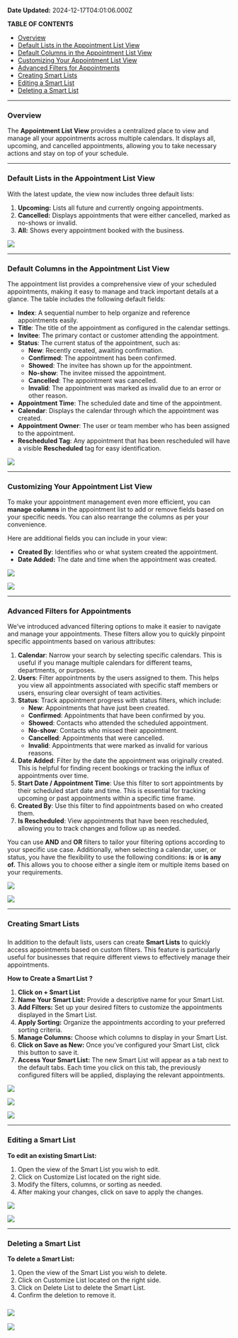 **Date Updated:** 2024-12-17T04:01:06.000Z
  
  
**TABLE OF CONTENTS**

* [Overview](#Overview)
* [Default Lists in the Appointment List View](#Default-Lists-in-the-Appointment-List-View)
* [Default Columns in the Appointment List View](#Default-Columns-in-the-Appointment-List-View)
* [Customizing Your Appointment List View](#Customizing-Your-Appointment-List-View)
* [Advanced Filters for Appointments](#Advanced-Filters-for-Appointments)
* [Creating Smart Lists](#Creating-Smart-Lists)
* [Editing a Smart List](#Editing-a-Smart-List)
* [Deleting a Smart List](#Deleting-a-Smart-List)

---

### **Overview**

  
The **Appointment List View** provides a centralized place to view and manage all your appointments across multiple calendars. It displays all, upcoming, and cancelled appointments, allowing you to take necessary actions and stay on top of your schedule.

---

### **Default Lists in the Appointment List View**

  
With the latest update, the view now includes three default lists:

1. **Upcoming:** Lists all future and currently ongoing appointments.
2. **Cancelled:** Displays appointments that were either cancelled, marked as no-shows or invalid.
3. **All:** Shows every appointment booked with the business.

  
![](https://s3.amazonaws.com/cdn.freshdesk.com/data/helpdesk/attachments/production/155035009402/original/sCNwoNgKSGejEhaBDaRxggMQMuIAGzisTw.png?1729330231)

---

### **Default Columns in the Appointment List View**

The appointment list provides a comprehensive view of your scheduled appointments, making it easy to manage and track important details at a glance. The table includes the following default fields:

  
* **Index**: A sequential number to help organize and reference appointments easily.
* **Title**: The title of the appointment as configured in the calendar settings.
* **Invitee**: The primary contact or customer attending the appointment.
* **Status**: The current status of the appointment, such as:  
   * **New**: Recently created, awaiting confirmation.  
   * **Confirmed**: The appointment has been confirmed.  
   * **Showed**: The invitee has shown up for the appointment.  
   * **No-show**: The invitee missed the appointment.  
   * **Cancelled**: The appointment was cancelled.  
   * **Invalid**: The appointment was marked as invalid due to an error or other reason.
* **Appointment Time**: The scheduled date and time of the appointment.
* **Calendar**: Displays the calendar through which the appointment was created.
* **Appointment Owner**: The user or team member who has been assigned to the appointment.
* **Rescheduled Tag**: Any appointment that has been rescheduled will have a visible **Rescheduled** tag for easy identification.

  
![](https://s3.amazonaws.com/cdn.freshdesk.com/data/helpdesk/attachments/production/155035009429/original/1Mj6UdOCJDI_Fg609AEqAkCdJfMo-ZEPEw.png?1729330278)

  
---

### **Customizing Your Appointment List View**

To make your appointment management even more efficient, you can **manage columns** in the appointment list to add or remove fields based on your specific needs. You can also rearrange the columns as per your convenience.

  
Here are additional fields you can include in your view:

* **Created By**: Identifies who or what system created the appointment.
* **Date Added:** The date and time when the appointment was created.

  
![](https://s3.amazonaws.com/cdn.freshdesk.com/data/helpdesk/attachments/production/155035009479/original/7i6Tvp6qnuDzQMp7bLHqoJzyodmqJ_ebYA.png?1729330356)

  
![](https://s3.amazonaws.com/cdn.freshdesk.com/data/helpdesk/attachments/production/155035009548/original/pOt4EKZzTL20PABK1JhQ0btB65o2ji8N6w.png?1729330535)

  
---

### **Advanced Filters for Appointments**

  
We’ve introduced advanced filtering options to make it easier to navigate and manage your appointments. These filters allow you to quickly pinpoint specific appointments based on various attributes:

1. **Calendar**: Narrow your search by selecting specific calendars. This is useful if you manage multiple calendars for different teams, departments, or purposes.
2. **Users**: Filter appointments by the users assigned to them. This helps you view all appointments associated with specific staff members or users, ensuring clear oversight of team activities.
3. **Status**: Track appointment progress with status filters, which include:  
   * **New**: Appointments that have just been created.  
   * **Confirmed**: Appointments that have been confirmed by you.  
   * **Showed**: Contacts who attended the scheduled appointment.  
   * **No-show**: Contacts who missed their appointment.  
   * **Cancelled**: Appointments that were cancelled.  
   * **Invalid**: Appointments that were marked as invalid for various reasons.
4. **Date Added**: Filter by the date the appointment was originally created. This is helpful for finding recent bookings or tracking the influx of appointments over time.
5. **Start Date / Appointment Time**: Use this filter to sort appointments by their scheduled start date and time. This is essential for tracking upcoming or past appointments within a specific time frame.
6. **Created By**: Use this filter to find appointments based on who created them.
7. **Is Rescheduled**: View appointments that have been rescheduled, allowing you to track changes and follow up as needed.

  
You can use **AND** and **OR** filters to tailor your filtering options according to your specific use case. Additionally, when selecting a calendar, user, or status, you have the flexibility to use the following conditions: **is** or **is any of.** This allows you to choose either a single item or multiple items based on your requirements.

  
![](https://s3.amazonaws.com/cdn.freshdesk.com/data/helpdesk/attachments/production/155035009585/original/ZfUCoQsFplzjEOJGNJt2F86_ywq1QEuZ1w.png?1729330621)

  
![](https://s3.amazonaws.com/cdn.freshdesk.com/data/helpdesk/attachments/production/155035009595/original/06oc5BP9xJE85aU0WQ6x_P-2QA0D4NxgXg.png?1729330652)

  
---

### **Creating Smart Lists**

###   

In addition to the default lists, users can create **Smart Lists** to quickly access appointments based on custom filters. This feature is particularly useful for businesses that require different views to effectively manage their appointments.

  
**How to Create a Smart List** **?**

1. **Click on + Smart List**
2. **Name Your Smart List:** Provide a descriptive name for your Smart List.
3. **Add Filters:** Set up your desired filters to customize the appointments displayed in the Smart List.
4. **Apply Sorting:** Organize the appointments according to your preferred sorting criteria.
5. **Manage Columns:** Choose which columns to display in your Smart List.
6. **Click on Save as New:** Once you’ve configured your Smart List, click this button to save it.
7. **Access Your Smart List:** The new Smart List will appear as a tab next to the default tabs. Each time you click on this tab, the previously configured filters will be applied, displaying the relevant appointments.

  
![](https://s3.amazonaws.com/cdn.freshdesk.com/data/helpdesk/attachments/production/155035009614/original/6XDhwjp2ddl2rPEioi9IZWbYhxeeTxOASQ.png?1729330695)

  
![](https://s3.amazonaws.com/cdn.freshdesk.com/data/helpdesk/attachments/production/155035009621/original/XhyTVZfbpc27BFjJjlFFPLXguChh5Yh2yw.png?1729330719)

  
![](https://s3.amazonaws.com/cdn.freshdesk.com/data/helpdesk/attachments/production/155035009653/original/YvT7ECgP9RY6KiWjd4lkzFvrVUKNtGQh0A.png?1729330804)

  
---

### **Editing a Smart List**

**To edit an existing Smart List:**

1. Open the view of the Smart List you wish to edit.
2. Click on Customize List located on the right side.
3. Modify the filters, columns, or sorting as needed.
4. After making your changes, click on save to apply the changes.

![](https://s3.amazonaws.com/cdn.freshdesk.com/data/helpdesk/attachments/production/155035009797/original/FwB8q_hEwBkcNg85jpVPKz454VWyMxtlrQ.png?1729331238)

  
![](https://s3.amazonaws.com/cdn.freshdesk.com/data/helpdesk/attachments/production/155035009819/original/IhEVAHV9MKwKYtvG5eXhvnrlMS653O48vw.png?1729331312)

---

### **Deleting a Smart List**

**To delete a Smart List:**

1. Open the view of the Smart List you wish to delete.
2. Click on Customize List located on the right side.
3. Click on Delete List to delete the Smart List.
4. Confirm the deletion to remove it.

  
### **![](https://s3.amazonaws.com/cdn.freshdesk.com/data/helpdesk/attachments/production/155035009798/original/l_2PmfQgM-Oibw2zTlbFqXctjJKl4y8k4g.png?1729331246)**

  
**![](https://s3.amazonaws.com/cdn.freshdesk.com/data/helpdesk/attachments/production/155035009814/original/6ojp1zSS6jvsRVHtnYmhzFATNyt4Xb3Vbw.png?1729331285)**  

  